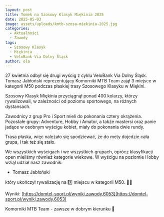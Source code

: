 ```yaml
---
layout: post
title: Tomek na Szosowy Klasyk Miękinia 2025
date: 2025-05-03
image: assets/uploads/kmtb-szosa-miekinia-2025.jpg
categories:
  - Aktualności
  - Zawody
tags:
  - Szosowy Klasyk
  - Miękinia
  - VeloBank Via Dolny Śląsk
author: ola
---
```

27 kwietnia odbył się drugi wyścig z cyklu VeloBank Via Dolny Śląsk. Tomasz Jabłoński reprezentujący Komorniki MTB Team zajął 3 miejsce w kategorii M50 podczas płaskiej trasy Szosowego Klasyku w Miękini.
<!--more-->

Szosowy Klasyk Miękinia przyciągnął ponad 400 kolarzy, którzy rywalizowali, w zależności od poziomu sportowego, na różnych dystansach. 

Zawodnicy z grup Pro i Sport mieli do pokonania cztery okrążenia. Pozostałe grupy: Adventure, Hobby i Amator, a także mastersi oraz panie jadące w osobnym wyścigu kobiet, miały do pokonania dwie rundy.

Trasa płaska, więc należało się spodziewać, że do mety dojedzie cała grupa, i tak też się stało.

We wszystkich wyścigach i we wszystkich grupach, oprócz klasyfikacji open mieliśmy również kategorie wiekowe. W wyścigu na poziomie Hobby wziął udział nasz zawodnik:
- Tomasz Jabłoński 

który ukończył rywalizację na 3️⃣ miejscu w kategorii M50. 👏👏

Wyniki: [https://domtel-sport.pl/wyniki,zawody,6053](https://domtel-sport.pl/wyniki,zawody,6053)

Komorniki MTB Team - zawsze w dobrym kierunku 🙂
